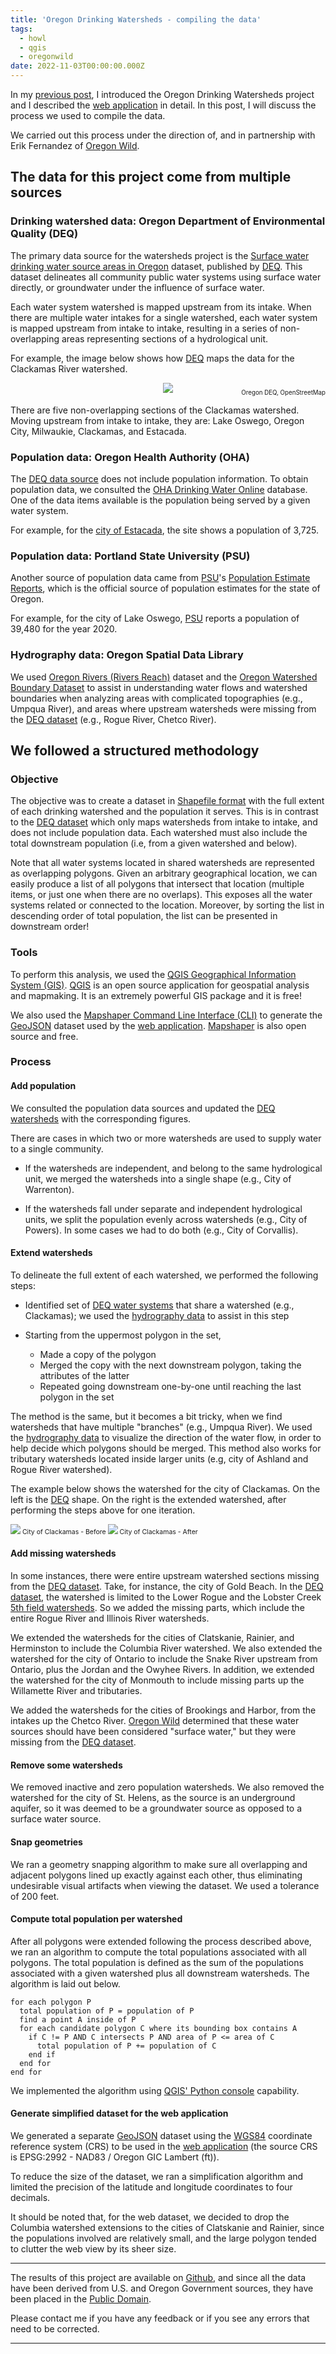 ```yaml
---
title: 'Oregon Drinking Watersheds - compiling the data'
tags:
  - howl
  - qgis
  - oregonwild
date: 2022-11-03T00:00:00.000Z
---
```

In my [previous post](/post/2022-10-21-oregon-watersheds/), I introduced the Oregon Drinking Watersheds project and I described the [web application](https://watersheds.oregonhowl.org/) in detail.  In this post, I will discuss the process we used to compile the data.

<!--more-->

We carried out this process under the direction of, and in partnership with Erik Fernandez of [Oregon Wild](https://oregonwild.org/).

## The data for this project come from multiple sources

### Drinking watershed data: Oregon Department of Environmental Quality (DEQ)

The primary data source for the watersheds project is the [Surface water drinking water source areas in Oregon](https://www.oregon.gov/deq/wq/programs/pages/dwp-maps.aspx) dataset, published by [DEQ](https://www.oregon.gov/deq/Pages/index.aspx). This dataset delineates all community public water systems using surface water directly, or groundwater under the influence of surface water.

Each water system watershed is mapped upstream from its intake. When there are multiple water intakes for a single watershed, each water system is mapped upstream from intake to intake, resulting in a series of non-overlapping areas representing sections of a hydrological unit.

For example, the image below shows how [DEQ](https://www.oregon.gov/deq/wq/programs/pages/dwp-maps.aspx) maps the data for the Clackamas River watershed.

<p align="center">
	<img src="/images/uploads/oregon-watersheds-clackamas.jpg"/>
</p>
<p align="right" style="margin-top: -20px;"><small><small>Oregon DEQ, OpenStreetMap</small></small></p>

There are five non-overlapping sections of the Clackamas watershed. Moving upstream from intake to intake, they are: Lake Oswego, Oregon City, Milwaukie, Clackamas, and Estacada.

### Population data: Oregon Health Authority (OHA)

The [DEQ data source](https://www.oregon.gov/deq/wq/programs/pages/dwp-maps.aspx) does not include population information. To obtain population data, we consulted the [OHA Drinking Water Online](https://yourwater.oregon.gov/index.html) database. One of the data items available is the population being served by a given water system.

For example, for the [city of Estacada](https://yourwater.oregon.gov/inventory.php?pwsno=00279), the site shows a population of 3,725.

### Population data: Portland State University (PSU)

Another source of population data came from [PSU](https://www.pdx.edu/)'s [Population Estimate Reports](https://www.pdx.edu/population-research/population-estimate-reports), which is the official source of population estimates for the state of Oregon.

For example, for the city of Lake Oswego, [PSU](https://www.pdx.edu/) reports a population of 39,480 for the year 2020.

<a name="hydro"></a>
### Hydrography data: Oregon Spatial Data Library

We used [Oregon Rivers (Rivers Reach)](https://spatialdata.oregonexplorer.info/geoportal/details;id=161b8e74e7ef457180fba6429c9ee1ee) dataset and the [Oregon Watershed Boundary Dataset](https://spatialdata.oregonexplorer.info/geoportal/details;id=4b1b008d5a764a209b2df040689c0779) to assist in understanding water flows and watershed boundaries when analyzing areas with complicated topographies (e.g., Umpqua River), and areas where upstream watersheds were missing from the [DEQ dataset](https://www.oregon.gov/deq/wq/programs/pages/dwp-maps.aspx) (e.g., Rogue River, Chetco River).

## We followed a structured methodology

### Objective

The objective was to create a dataset in [Shapefile format](https://en.wikipedia.org/wiki/Shapefile) with the full extent of each drinking watershed and the population it serves. This is in contrast to the [DEQ dataset](https://www.oregon.gov/deq/wq/programs/pages/dwp-maps.aspx) which only maps watersheds from intake to intake, and does not include population data. Each watershed must also include the total downstream population (i.e, from a given watershed and below).

Note that all water systems located in shared watersheds are represented as overlapping polygons. Given an arbitrary geographical location, we can easily produce a list of all polygons that intersect that location (multiple items, or just one when there are no overlaps). This exposes all the water systems related or connected to the location. Moreover, by sorting the list in descending order of total population, the list can be presented in downstream order!

### Tools

To perform this analysis, we used the [QGIS Geographical Information System (GIS)](https://qgis.org/en/site/). [QGIS](https://en.wikipedia.org/wiki/QGIS) is an open source application for geospatial analysis and mapmaking. It is an extremely powerful GIS package and it is free!

We also used the [Mapshaper Command Line Interface (CLI)](https://github.com/mbloch/mapshaper/wiki) to generate the [GeoJSON](https://geojson.org/) dataset used by the [web application](https://watersheds.oregonhowl.org/). [Mapshaper](https://github.com/mbloch/mapshaper) is also open source and free.

### Process

#### Add population

We consulted the population data sources and updated the [DEQ watersheds](https://www.oregon.gov/deq/wq/programs/pages/dwp-maps.aspx) with the corresponding figures.

There are cases in which two or more watersheds are used to supply water to a single community.

* If the watersheds are independent, and belong to the same hydrological unit, we merged the watersheds into a single shape (e.g., City of Warrenton).

* If the watersheds fall under separate and independent hydrological units, we split the population evenly across watersheds (e.g., City of Powers). In some cases we had to do both (e.g., City of Corvallis).

#### Extend watersheds

To delineate the full extent of each watershed, we performed the following steps:

* Identified set of [DEQ water systems](https://www.oregon.gov/deq/wq/programs/pages/dwp-maps.aspx) that share a watershed (e.g., Clackamas); we used the [hydrography data](#hydro) to assist in this step

* Starting from the uppermost polygon in the set,
  * Made a copy of the polygon
  * Merged the copy with the next downstream polygon, taking the attributes of the latter
  * Repeated going downstream one-by-one until reaching the last polygon in the set

The method is the same, but it becomes a bit tricky, when we find watersheds that have multiple "branches" (e.g., Umpqua River). We used the [hydrography data](#hydro) to visualize the direction of the water flow, in order to help decide which polygons should be merged. This method also works for tributary watersheds located inside larger units (e.g, city of Ashland and Rogue River watershed).

The example below shows the watershed for the city of Clackamas. On the left is the [DEQ](https://www.oregon.gov/deq/wq/programs/pages/dwp-maps.aspx) shape. On the right is the extended watershed, after performing the steps above for one iteration.

  <div style="display: flex; font-size: 0.75em;">
    <div align="center">
	   <img src="/images/uploads/oregon-watersheds-city-of-clackamas-deq.jpg"/>
     City of Clackamas - Before
    </div>
    <span>&nbsp;</span>
    <div align="center">
      <img src="/images/uploads/oregon-watersheds-city-of-clackamas-extended.jpg"/>
      City of Clackamas - After
    </div>
  </div>

#### Add missing watersheds

In some instances, there were entire upstream watershed sections missing from the [DEQ dataset](https://www.oregon.gov/deq/wq/programs/pages/dwp-maps.aspx). Take, for instance, the city of Gold Beach. In the [DEQ dataset](https://www.oregon.gov/deq/wq/programs/pages/dwp-maps.aspx), the watershed is limited to the Lower Rogue and the Lobster Creek [5th field watersheds](https://oregonexplorer.info/content/what-watershed?topic=56&ptopic=98#:~:text=Fifth%2Dfield%20watersheds%20have%20become,has%2033%20fifth%2Dfield%20watersheds.). So we added the missing parts, which include the entire Rogue River and Illinois River watersheds.

We extended the watersheds for the cities of Clatskanie, Rainier, and Herminston to include the Columbia River watershed. We also extended the watershed for the city of Ontario to include the Snake River upstream from Ontario, plus the Jordan and the Owyhee Rivers. In addition, we extended the watershed for the city of Monmouth to include missing parts up the Willamette River and tributaries.

We added the watersheds for the cities of Brookings and Harbor, from the intakes up the Chetco River. [Oregon Wild](https://oregonwild.org/) determined that these water sources should have been considered "surface water," but they were missing from the [DEQ dataset](https://www.oregon.gov/deq/wq/programs/pages/dwp-maps.aspx).

#### Remove some watersheds

We removed inactive and zero population watersheds. We also removed the watershed for the city of St. Helens, as the source is an underground aquifer, so it was deemed to be a groundwater source as opposed to a surface water source.

#### Snap geometries

We ran a geometry snapping algorithm to make sure all overlapping and adjacent polygons lined up exactly against each other, thus eliminating undesirable visual artifacts when viewing the dataset. We used a tolerance of 200 feet.

#### Compute total population per watershed

After all polygons were extended following the process described above, we ran an algorithm to compute the total populations associated with all polygons. The total population is defined as the sum of the populations associated with a given watershed plus all downstream watersheds. The algorithm is laid out below.

```
for each polygon P
  total population of P = population of P
  find a point A inside of P
  for each candidate polygon C where its bounding box contains A
    if C != P AND C intersects P AND area of P <= area of C
      total population of P += population of C
    end if
  end for
end for
```

We implemented the algorithm using [QGIS' Python console](https://docs.qgis.org/3.28/en/docs/user_manual/plugins/python_console.html) capability.

#### Generate simplified dataset for the web application

We generated a separate [GeoJSON](https://geojson.org/) dataset using the [WGS84](https://en.wikipedia.org/wiki/World_Geodetic_System) coordinate reference system (CRS) to be used in the [web application](https://watersheds.oregonhowl.org/) (the source CRS is EPSG:2992 - NAD83 / Oregon GIC Lambert (ft)).

To reduce the size of the dataset, we ran a simplification algorithm and limited the precision of the  latitude and longitude coordinates to four decimals.

It should be noted that, for the web dataset, we decided to drop the Columbia watershed extensions to the cities of Clatskanie and Rainier, since the populations involved are relatively small, and the large polygon tended to clutter the web view by its sheer size.

---

The results of this project are available on [Github](https://github.com/jimmyangel/watersheds-data), and since all the data have been derived from U.S. and Oregon Government sources, they have been placed in the [Public Domain](https://creativecommons.org/publicdomain/zero/1.0/).

Please contact me if you have any feedback or if you see any errors that need to be corrected.

---
